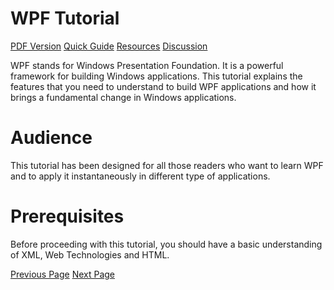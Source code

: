 # WPF Tutorial
[PDF Version](../wpf/wpf_pdf_version.md)
[Quick Guide](../wpf/wpf_quick_guide.md)
[Resources](../wpf/wpf_useful_resources.md)
[Discussion](../wpf/wpf_discussion.md)

WPF stands for Windows Presentation Foundation. It is a powerful framework for building Windows applications. This tutorial explains the features that you need to understand to build WPF applications and how it brings a fundamental change in Windows applications.

# Audience
This tutorial has been designed for all those readers who want to learn WPF and to apply it instantaneously in different type of applications.

# Prerequisites
Before proceeding with this tutorial, you should have a basic understanding of XML, Web Technologies and HTML.


[Previous Page](../wpf/index.md) [Next Page](../wpf/wpf_overview.md) 
